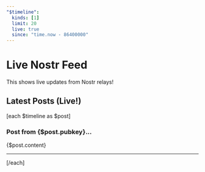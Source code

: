 ```yaml
---
"$timeline":
  kinds: [1]
  limit: 20
  live: true
  since: "time.now - 86400000"
---
```


# Live Nostr Feed

This shows live updates from Nostr relays!

## Latest Posts (Live!)

[each $timeline as $post]
### Post from {$post.pubkey}...
  
{$post.content}
  
---
[/each]